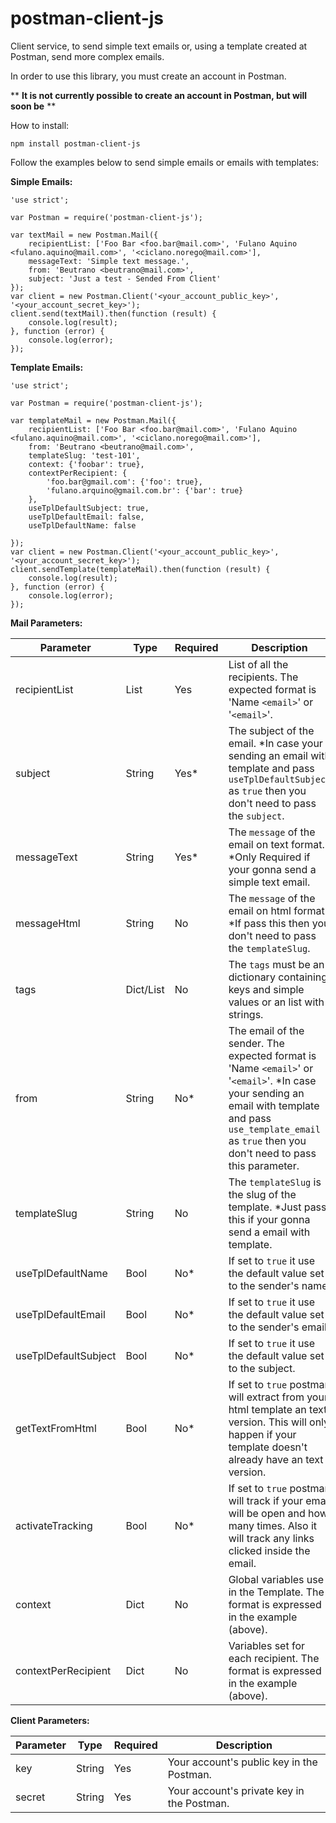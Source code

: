 # postman-client-js
Client service, to send simple text emails or, using a template created at Postman, send more complex emails.

In order to use this library, you must create an account in Postman.

** **It is not currently possible to create an account in Postman, but will soon be** **

How to install:

    npm install postman-client-js

Follow the examples below to send simple emails or emails with templates:

**Simple Emails:**

    'use strict';

    var Postman = require('postman-client-js');

    var textMail = new Postman.Mail({
        recipientList: ['Foo Bar <foo.bar@mail.com>', 'Fulano Aquino <fulano.aquino@mail.com>', '<ciclano.norego@mail.com>'],
        messageText: 'Simple text message.',
        from: 'Beutrano <beutrano@mail.com>',
        subject: 'Just a test - Sended From Client'
    });
    var client = new Postman.Client('<your_account_public_key>', '<your_account_secret_key>');
    client.send(textMail).then(function (result) {
        console.log(result);
    }, function (error) {
        console.log(error);
    });

**Template Emails:**

    'use strict';

    var Postman = require('postman-client-js');

    var templateMail = new Postman.Mail({
        recipientList: ['Foo Bar <foo.bar@mail.com>', 'Fulano Aquino <fulano.aquino@mail.com>', '<ciclano.norego@mail.com>'],
        from: 'Beutrano <beutrano@mail.com>',
        templateSlug: 'test-101',
        context: {'foobar': true},
        contextPerRecipient: {
            'foo.bar@gmail.com': {'foo': true},
            'fulano.arquino@gmail.com.br': {'bar': true}
        },
        useTplDefaultSubject: true,
        useTplDefaultEmail: false,
        useTplDefaultName: false

    });
    var client = new Postman.Client('<your_account_public_key>', '<your_account_secret_key>');
    client.sendTemplate(templateMail).then(function (result) {
        console.log(result);
    }, function (error) {
        console.log(error);
    });

**Mail Parameters:**

Parameter | Type | Required | Description
------------ | ------------ |------------- | -------------
recipientList | List | Yes | List of all the recipients. The expected format is 'Name `<email>`' or '`<email>`'.
subject | String | Yes* | The subject of the email. *In case your sending an email with template and pass `useTplDefaultSubject` as `true` then you don't need to pass the `subject`.
messageText | String | Yes* | The `message` of the email on text format. *Only Required if your gonna send a simple text email.
messageHtml | String | No | The `message` of the email on html format. *If pass this then you don't need to pass the `templateSlug`.
tags | Dict/List | No | The `tags` must be an dictionary containing keys and simple values or an list with strings.
from | String | No* | The email of the sender. The expected format is 'Name `<email>`' or '`<email>`'. *In case your sending an email with template and pass `use_template_email` as `true` then you don't need to pass this parameter.
templateSlug | String | No | The `templateSlug` is the slug of the template. *Just pass this if your gonna send a email with template.
useTplDefaultName | Bool | No* | If set to `true` it use the default value set to the sender's name.
useTplDefaultEmail | Bool | No* | If set to `true` it use the default value set to the sender's email.
useTplDefaultSubject | Bool | No* | If set to `true` it use the default value set to the subject.
getTextFromHtml | Bool | No* | If set to `true` postman will extract from your html template an text version. This will only happen if your template doesn't already have an text version.
activateTracking | Bool | No* | If set to `true` postman will track if your email will be open and how many times. Also it will track any links clicked inside the email.
context | Dict | No | Global variables use in the Template. The format is expressed in the example (above).
contextPerRecipient | Dict | No | Variables set for each recipient. The format is expressed in the example (above).

**Client Parameters:**

Parameter | Type | Required | Description
------------ | ------------ |------------- | -------------
key | String | Yes | Your account's public key in the Postman.
secret | String | Yes | Your account's private key in the Postman.
